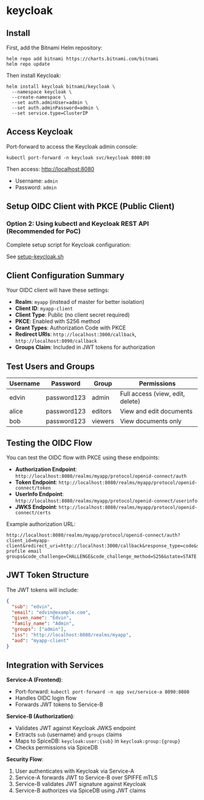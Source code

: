 # keycloak

## Install

First, add the Bitnami Helm repository:

```shell
helm repo add bitnami https://charts.bitnami.com/bitnami
helm repo update
```

Then install Keycloak:

```shell
helm install keycloak bitnami/keycloak \
  --namespace keycloak \
  --create-namespace \
  --set auth.adminUser=admin \
  --set auth.adminPassword=admin \
  --set service.type=ClusterIP
```

## Access Keycloak

Port-forward to access the Keycloak admin console:

```shell
kubectl port-forward -n keycloak svc/keycloak 8080:80
```

Then access: <http://localhost:8080>

- Username: `admin`
- Password: `admin`

## Setup OIDC Client with PKCE (Public Client)

### Option 2: Using kubectl and Keycloak REST API (Recommended for PoC)

Complete setup script for Keycloak configuration:

See [setup-keycloak.sh](setup-keycloak.sh)

## Client Configuration Summary

Your OIDC client will have these settings:

- **Realm**: `myapp` (instead of master for better isolation)
- **Client ID**: `myapp-client`
- **Client Type**: Public (no client secret required)
- **PKCE**: Enabled with S256 method
- **Grant Types**: Authorization Code with PKCE
- **Redirect URIs**: `http://localhost:3000/callback`, `http://localhost:8090/callback`
- **Groups Claim**: Included in JWT tokens for authorization

## Test Users and Groups

| Username | Password    | Group   | Permissions |
|----------|-------------|---------|-------------|
| edvin    | password123 | admin   | Full access (view, edit, delete) |
| alice    | password123 | editors | View and edit documents |
| bob      | password123 | viewers | View documents only |

## Testing the OIDC Flow

You can test the OIDC flow with PKCE using these endpoints:

- **Authorization Endpoint**: `http://localhost:8080/realms/myapp/protocol/openid-connect/auth`
- **Token Endpoint**: `http://localhost:8080/realms/myapp/protocol/openid-connect/token`
- **UserInfo Endpoint**: `http://localhost:8080/realms/myapp/protocol/openid-connect/userinfo`
- **JWKS Endpoint**: `http://localhost:8080/realms/myapp/protocol/openid-connect/certs`

Example authorization URL:

```
http://localhost:8080/realms/myapp/protocol/openid-connect/auth?client_id=myapp-client&redirect_uri=http://localhost:3000/callback&response_type=code&scope=openid profile email groups&code_challenge=CHALLENGE&code_challenge_method=S256&state=STATE
```

## JWT Token Structure

The JWT tokens will include:

```json
{
  "sub": "edvin",
  "email": "edvin@example.com", 
  "given_name": "Edvin",
  "family_name": "Admin",
  "groups": ["admin"],
  "iss": "http://localhost:8080/realms/myapp",
  "aud": "myapp-client"
}
```

## Integration with Services

**Service-A (Frontend)**:

- Port-forward: `kubectl port-forward -n app svc/service-a 8090:8080`
- Handles OIDC login flow
- Forwards JWT tokens to Service-B

**Service-B (Authorization)**:

- Validates JWT against Keycloak JWKS endpoint
- Extracts `sub` (username) and `groups` claims
- Maps to SpiceDB: `keycloak:user:{sub}` in `keycloak:group:{group}`
- Checks permissions via SpiceDB

**Security Flow**:

1. User authenticates with Keycloak via Service-A
2. Service-A forwards JWT to Service-B over SPIFFE mTLS
3. Service-B validates JWT signature against Keycloak
4. Service-B authorizes via SpiceDB using JWT claims
